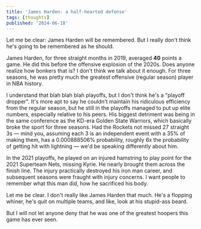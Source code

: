 ```yaml
---
title: 'James Harden: a half-hearted defense'
tags: [thoughts]
published: '2024-06-18'
---
```


Let me be clear: James Harden will be remembered. But I really don't think he's going to be remembered as he should.

James Harden, for three straight months in 2019, averaged **40** points a game. He did this before the offensive explosion of the 2020s. Does anyone realize how bonkers that is? I don't think we talk about it enough. For three seasons, he was pretty much the greatest offensive (regular season) player in NBA history.

I understand that blah blah blah playoffs, but I don't think he's a "playoff dropper". It's more apt to say he couldn't maintain his ridiculous efficiency from the regular season, but he still in the playoffs managed to put up elite numbers, especially relative to his peers. His biggest detriment was being in the same conference as the KD-era Golden State Warriors, which basically broke the sport for three seasons. Had the Rockets not missed 27 straight 3s — mind you, assuming each 3 is an independent event with a 35% of making them, has a 0.000888506% probability, roughly 6x the probability of getting hit with lightning — we'd be speaking differently about him.

In the 2021 playoffs, he played on an injured hamstring to play point for the 2021 Superteam Nets, missing Kyrie. He nearly brought them across the finish line. The injury practically destroyed his iron man career, and subsequent seasons were fraught with injury concerns. I want people to remember what this man did, how he sacrificed his body.

Let me be clear. I don't really like James Harden that much. He's a flopping whiner, he's quit on multiple teams, and like, look at his stupid-ass beard.

But I will not let anyone deny that he was one of the greatest hoopers this game has ever seen.
